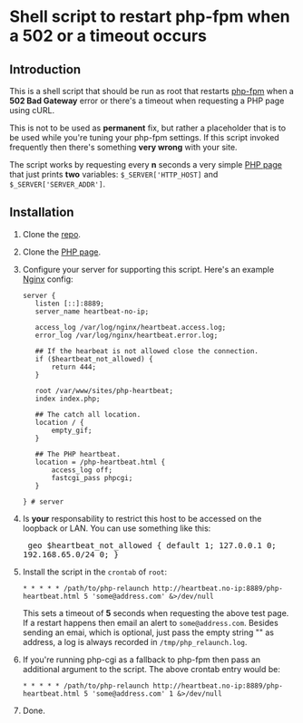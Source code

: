 # Shell script to restart php-fpm when a 502 or a timeout occurs

## Introduction 

This is a shell script that should be run as root that restarts
[php-fpm](http://www.php.net/manual/en/install.fpm.php) when a **502
Bad Gateway** error or there's a timeout when requesting a PHP page
using cURL.

This is not to be used as **permanent** fix, but rather a placeholder
that is to be used while you're tuning your php-fpm settings. If this
script invoked frequently then there's something **very wrong** with
your site.

The script works by requesting every **n** seconds a very simple
[PHP page](https://github.com/perusio/php-heartbeat) that just prints
**two** variables: `$_SERVER['HTTP_HOST]` and
`$_SERVER['SERVER_ADDR']`.

## Installation

 1. Clone the [repo](git://github.com/perusio/php-relaunch-web.git).

 2. Clone the [PHP page](git://github.com/perusio/php-heartbeat.git).

 3. Configure your server for supporting this script. Here's an example
    [Nginx](http://wiki.nginx.org) config:
               
        server {
           listen [::]:8889;
           server_name heartbeat-no-ip;

           access_log /var/log/nginx/heartbeat.access.log;
           error_log /var/log/nginx/heartbeat.error.log;

           ## If the hearbeat is not allowed close the connection.
           if ($heartbeat_not_allowed) {
               return 444;
           }

           root /var/www/sites/php-heartbeat;
           index index.php;

           ## The catch all location.
           location / {
               empty_gif;
           }

           ## The PHP heartbeat.
           location = /php-heartbeat.html {
               access_log off;
               fastcgi_pass phpcgi;
           }

        } # server
     
 5. Is **your** responsability to restrict this host to be accessed
    on the loopback or LAN. You can use something like this:
        <pre>
        geo $heartbeat\_not\_allowed {
            default 1;
            127.0.0.1 0;
            192.168.65.0/24 0;
        } 
        </pre>
 6. Install the script in the `crontab` of `root`:
     
    `* * * * * /path/to/php-relaunch http://heartbeat.no-ip:8889/php-heartbeat.html 5 'some@address.com' &>/dev/null`
    
    This sets a timeout of **5** seconds when requesting the above
    test page. If a restart happens then email an alert to
    `some@address.com`. Besides sending an emai, which is optional,
    just pass the empty string "" as address, a log is always recorded
    in `/tmp/php_relaunch.log`.
    
 6. If you're running php-cgi as a fallback to php-fpm then pass an
    additional argument to the script. The above crontab entry would
    be:
       
    `* * * * * /path/to/php-relaunch http://heartbeat.no-ip:8889/php-heartbeat.html 5 'some@address.com' 1 &>/dev/null`
 
 7. Done.
